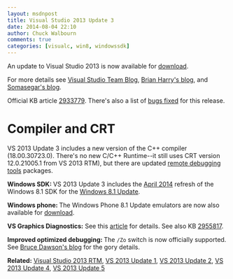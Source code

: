 ```yaml
---
layout: msdnpost
title: Visual Studio 2013 Update 3
date: 2014-08-04 22:10
author: Chuck Walbourn
comments: true
categories: [visualc, win8, windowssdk]
---
```

An update to Visual Studio 2013 is now available for <a href="http://go.microsoft.com/fwlink/p/?LinkId=390465">download</a>.
<!--more-->

For more details see <a href="https://devblogs.microsoft.com/visualstudio/visual-studio-2013-update-3-rtm-available/">Visual Studio Team Blog</a>, <a href="https://devblogs.microsoft.com/bharry/vstfs-2013-3-update-3-released/
">Brian Harry's blog</a>, and <a href="https://devblogs.microsoft.com/somasegar/visual-studio-2013-update-3-azure-sdk-2-4-windows-phone-8-1-update-and-apache-cordova-tools-ctp-2/">Somasegar's blog</a>.

Official KB article <a href="http://support.microsoft.com/kb/2933779/">2933779</a>. There's also a list of <a href="https://devblogs.microsoft.com/cppblog/bugs-fixed-in-visual-studio-2013-update-3/">bugs fixed</a> for this release.

<h1>Compiler and CRT</h1>

VS 2013 Update 3 includes a new version of the C++ compiler (18.00.30723.0). There's no new C/C++ Runtime--it still uses CRT version 12.0.21005.1 from VS 2013 RTM), but there are updated <a href="http://go.microsoft.com/fwlink/?LinkId=402291">remote debugging tools</a> packages.

<strong>Windows SDK: </strong>VS 2013 Update 3 includes the <a href="https://docs.microsoft.com/en-us/previous-versions/windows/desktop/whatsnew/windows-8-technologies#windows_8.1_update_api_notes">April 2014</a> refresh of the Windows 8.1 SDK for the <a href="https://walbourn.github.io/windows-8-1-update/">Windows 8.1 Update</a>.

<strong>Windows phone: </strong>The Windows Phone 8.1 Update emulators are now also available for <a href="http://www.microsoft.com/en-us/download/details.aspx?id=43719">download</a>.

<strong>VS Graphics Diagnostics:</strong> See this <a href="https://devblogs.microsoft.com/cppblog/graphics-diagnostics-in-visual-studio-2013-update-3-rc/">article</a> for details. See also KB <a href="http://support.microsoft.com/kb/2955817/">2955817</a>.

<strong>Improved optimized debugging: </strong>The <code>/Zo</code> switch is now officially supported. See <a href="http://randomascii.wordpress.com/2013/09/11/debugging-optimized-codenew-in-visual-studio-2012/">Bruce Dawson's blog</a> for the gory details.

<strong>Related:</strong> <a href="https://walbourn.github.io/visual-studio-2013-and-windows-8-1-sdk-rtm-are-now-available/">Visual Studio 2013 RTM</a>, <a href="https://walbourn.github.io/visual-studio-2013-update-1/">VS 2013 Update 1</a>, <a href="https://walbourn.github.io/visual-studio-2013-update-2/">VS 2013 Update 2</a>, <a href="https://walbourn.github.io/visual-studio-2013-update-4/">VS 2013 Update 4</a>, <a href="https://walbourn.github.io/visual-studio-2013-update-5/">VS 2013 Update 5</a>
